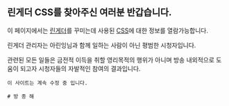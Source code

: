 ## 린게더 CSS를 찾아주신 여러분 반갑습니다.

이 페이지에서는 [린게더](https://tgd.kr/aaarin317)를 꾸미는데 사용된 [CSS](https://github.com/ringether/TGD)에 대한 정보를 열람가능합니다.

린게더 관리자는 아린잉님과 함께 일하는 사람이 아닌 평범한 시청자입니다.

관련된 모든 일들은 금전적 이득을 취할 영리목적의 행위가 아니며 방송 내외적으로 도움이 되고자 시청자들의 자발적인 참여의 결과입니다.

```
이 사이트는 계속 수정 중 입니다.

# 방 종 해
```